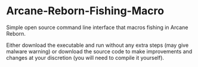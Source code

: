 # Arcane-Reborn-Fishing-Macro

Simple open source command line interface that macros fishing in Arcane Reborn.

Either download the executable and run without any extra steps (may give malware warning) or download the source code to make improvements and changes at your discretion (you will need to compile it yourself).
